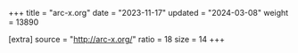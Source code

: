 +++
title = "arc-x.org"
date = "2023-11-17"
updated = "2024-03-08"
weight = 13890

[extra]
source = "http://arc-x.org/"
ratio = 18
size = 14
+++
